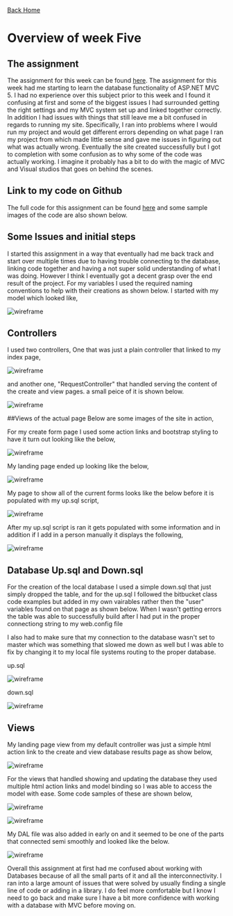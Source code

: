 
<a href="../../index.html" class="btn btn-primary btl-md" role="button">Back Home </a>

# Overview of week Five



## The assignment
The assignment for this week can be found [here](http://www.wou.edu/~morses/classes/cs46x/assignments/HW5.html). The assignment for this week had me starting to learn the database functionality of ASP.NET MVC 5. I had no experience over this subject prior to this week and I found it confusing at first and some of the biggest issues I had surrounded getting the right settings and my MVC system set up and linked together correctly. In addition I had issues with things that still leave me a bit confused in regards to running my site. Specifically, I ran into problems where I would run my project and would get different errors depending on what page I ran my project from which made little sense and gave me issues in figuring out what was actually wrong. Eventually the site created successfully but I got to completion with some confusion as to why some of the code was actually working. I imagine it probably has a bit to do with the magic of MVC and Visual studios that goes on behind the scenes.

## Link to my code on Github
The full code for this assignment can be found [here](https://github.com/kollklienstuber/460/tree/master/weeks/week_5) and some sample images of the code are also shown below.  

## Some Issues and initial steps
I started this assignment in a way that eventually had me back track and start over multiple times due to having trouble connecting to the database, linking code together and having a not super solid understanding of what I was doing. However I think I eventually got a decent grasp over the end result of the project. For my variables I used the required naming conventions to help with their creations as shown below. I started with my model which looked like, 


![wireframe](pics/Model.PNG "Model.PNG")


## Controllers
I used two controllers, One that was just a plain controller that linked to my index page, 

![wireframe](pics/cont1.PNG "Controller 1 img")


and another one, "RequestController" that handled serving the content of the create and view pages. a small peice of it is shown below.

![wireframe](pics/cont2.PNG "Controller 2 img")


##Views of the actual page
Below are some images of the site in action,

For my create form page I used some action links and bootstrap styling to have it turn out looking like the below,

![wireframe](pics/create.PNG "Controller 2 img")

My landing page ended up looking like the below,

![wireframe](pics/landing.PNG "landing page")

My page to show all of the current forms looks like the below before it is populated with my up.sql script,

![wireframe](pics/create1.PNG "create before up.sql")

After my up.sql script is ran it gets populated with some information and in addition if I add in a person manually it displays the following,


![wireframe](pics/create2.PNG "view forms")







## Database Up.sql and Down.sql
For the creation of the local database I used a simple down.sql that just simply dropped the table, and for the up.sql I followed the bitbucket class code examples but added in my own vairables rather then the "user" variables found on that page as shown below. When I wasn't getting errors the table was able to successfully build after I had put in the proper connectiong string to my web.config file

 <add name="FormContext" connectionString="Data Source=(LocalDB)\MSSQLLocalDB;AttachDbFilename=C:\Users\kklie_000\Desktop\460_git\weeks\week_5\week5b\week5b\App_Data\Database1.mdf;Integrated Security=True" providerName="System.Data.SqlClient"/>


I also had to make sure that my connection to the database wasn't set to master which was something that slowed me down as well but I was able to fix by changing it to my local file systems routing to the proper database. 

up.sql


![wireframe](pics/DB1.PNG "Database 1")

down.sql


![wireframe](pics/DB2.PNG "Database 2")



## Views 
My landing page view from my default controller was just a simple html action link to the create and view database results page as show below, 

![wireframe](pics/view1.PNG "view1")

For the views that handled showing and updating the database they used multiple html action links and model binding so I was able to access the model with ease. Some code samples of these are shown below,

![wireframe](pics/view2.PNG "age view")


![wireframe](pics/view3.PNG "age view")

My DAL file was also added in early on and it seemed to be one of the parts that connected semi smoothly and looked like the below.


![wireframe](pics/DAL.PNG "DAL")

Overall this assignment at first had me confused about working with Databases because of all the small parts of it and all the interconnectivity. I ran into a large amount of issues that were solved by usually finding a single line of code or adding in a library. I do feel more comfortable but I know I need to go back and make sure I have a bit more confidence with working with a database with MVC before moving on. 




